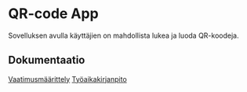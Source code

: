 # QR-code App
Sovelluksen avulla käyttäjien on mahdollista lukea ja luoda QR-koodeja.

## Dokumentaatio
[Vaatimusmäärittely](https://github.com/r0bert1/ot-harjoitustyo/blob/master/dokumentaatio/vaatimusmaarittely.md)
[Työaikakirjanpito](https://github.com/r0bert1/ot-harjoitustyo/blob/master/dokumentaatio/tuntikirjanpito.md)



